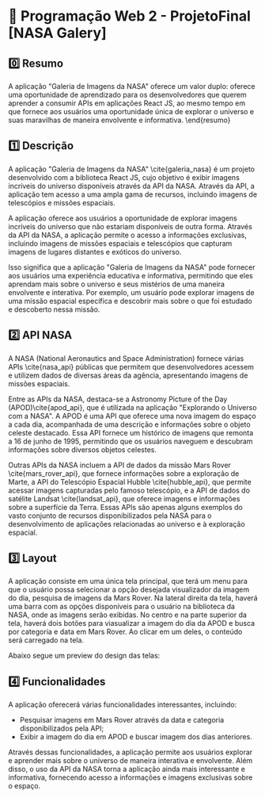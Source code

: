 # :rocket: Programação Web 2 - ProjetoFinal [NASA Galery]

## :zero: Resumo
  A aplicação "Galeria de Imagens da NASA" oferece um valor duplo: oferece uma oportunidade de aprendizado para os desenvolvedores que querem aprender a consumir APIs em aplicações React JS, ao mesmo tempo em que fornece aos usuários uma oportunidade única de explorar o universo e suas maravilhas de maneira envolvente e informativa.
\end{resumo}


## :one: Descrição
A aplicação "Galeria de Imagens da NASA" \cite{galeria_nasa} é um projeto desenvolvido com a biblioteca React JS, cujo objetivo é exibir imagens incríveis do universo disponíveis através da API da NASA. Através da API, a aplicação tem acesso a uma ampla gama de recursos, incluindo imagens de telescópios e missões espaciais.

A aplicação oferece aos usuários a oportunidade de explorar imagens incríveis do universo que não estariam disponíveis de outra forma. Através da API da NASA, a aplicação permite o acesso a informações exclusivas, incluindo imagens de missões espaciais e telescópios que capturam imagens de lugares distantes e exóticos do universo.

Isso significa que a aplicação "Galeria de Imagens da NASA" pode fornecer aos usuários uma experiência educativa e informativa, permitindo que eles aprendam mais sobre o universo e seus mistérios de uma maneira envolvente e interativa. Por exemplo, um usuário pode explorar imagens de uma missão espacial específica e descobrir mais sobre o que foi estudado e descoberto nessa missão.
 

## :two: API NASA
A NASA (National Aeronautics and Space Administration) fornece várias APIs \cite{nasa_api} públicas que permitem que desenvolvedores acessem e utilizem dados de diversas áreas da agência, apresentando imagens de missões espaciais. 

Entre as APIs da NASA, destaca-se a Astronomy Picture of the Day (APOD)\cite{apod_api}, que é utilizada na aplicação "Explorando o Universo com a NASA". A APOD é uma API que oferece uma nova imagem do espaço a cada dia, acompanhada de uma descrição e informações sobre o objeto celeste destacado. Essa API fornece um histórico de imagens que remonta a 16 de junho de 1995, permitindo que os usuários naveguem e descubram informações sobre diversos objetos celestes.

Outras APIs da NASA incluem a API de dados da missão Mars Rover \cite{mars_rover_api}, que fornece informações sobre a exploração de Marte, a API do Telescópio Espacial Hubble \cite{hubble_api}, que permite acessar imagens capturadas pelo famoso telescópio, e a API de dados do satélite Landsat \cite{landsat_api}, que oferece imagens e informações sobre a superfície da Terra. Essas APIs são apenas alguns exemplos do vasto conjunto de recursos disponibilizados pela NASA para o desenvolvimento de aplicações relacionadas ao universo e à exploração espacial.

## :three: Layout
A aplicação consiste em uma única tela principal, que terá um menu para que o usuário possa selecionar a opção desejada visualizador da imagem do dia, pesquisa de imagens da Mars Rover. Na lateral direita da tela, haverá uma barra com as opções disponíveis para o usuário na biblioteca da NASA, onde as imagens serão exibidas. No centro e na parte superior da tela, haverá dois botões para viasualizar a imagem do dia da APOD e busca por categoria e data em Mars Rover. Ao clicar em um deles, o conteúdo será carregado na tela.

Abaixo segue um preview do design das telas:



## :four: Funcionalidades
A aplicação oferecerá várias funcionalidades interessantes, incluindo:


  * Pesquisar imagens em Mars Rover através da data e categoria disponibilizados pela API;
  * Exibir a imagem do dia em APOD e buscar imagem dos dias anteriores.
       


Através dessas funcionalidades, a aplicação permite aos usuários explorar e aprender mais sobre o universo de maneira interativa e envolvente. Além disso, o uso da API da NASA torna a aplicação ainda mais interessante e informativa, fornecendo acesso a informações e imagens exclusivas sobre o espaço.
